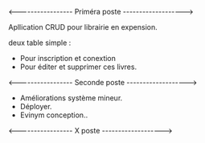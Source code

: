<----------------- Priméra poste ------------------->

Apllication CRUD pour librairie en expension.

deux table simple :
- Pour inscription et conextion
- Pour éditer et supprimer ces livres.

<----------------- Seconde poste ------------------->

- Améliorations système mineur.
- Déployer.
- Evinym conception..

<----------------- X poste ------------------->